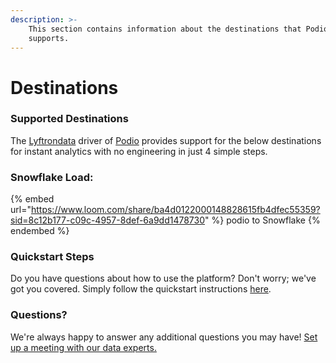 ```yaml
---
description: >-
    This section contains information about the destinations that Podio
    supports.
---
```


# Destinations

### Supported Destinations

The [Lyftrondata](https://www.lyftrondata.com/) driver of [Podio](https://www.lyftrondata.com/integration/marketing-analytics/podio/) provides support for the below destinations for instant analytics with no engineering in just 4 simple steps.

### Snowflake Load:

{% embed url="https://www.loom.com/share/ba4d0122000148828615fb4dfec55359?sid=8c12b177-c09c-4957-8def-6a9dd1478730" %}
podio to Snowflake
{% endembed %}

### Quickstart Steps

Do you have questions about how to use the platform? Don't worry; we've got you covered. Simply follow the quickstart instructions [here](README.md).

### Questions? <a href="#questions" id="questions"></a>

We're always happy to answer any additional questions you may have! [Set up a meeting with our data experts.](https://www.lyftrondata.com/book-a-meeting/)

